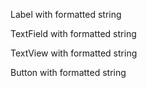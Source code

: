 
Label with formatted string
<snippet id='formatted-string-label-html'/>

TextField with formatted string
<snippet id='formatted-string-textfield-html'/>

TextView with formatted string
<snippet id="formatted-string-textview-html"/>

Button with formatted string
<snippet id="formatted-string-button-html"/>